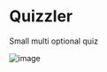 # Quizzler
Small multi optional quiz 

![image](https://user-images.githubusercontent.com/19710492/81279552-f8484480-905f-11ea-8ec4-0f9dd0f87b46.png)
